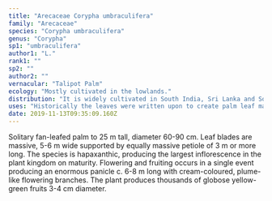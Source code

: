 ```yaml
---
title: "Arecaceae Corypha umbraculifera"
family: "Arecaceae"
species: "Corypha umbraculifera"
genus: "Corypha"
sp1: "umbraculifera"
author1: "L."
rank1: ""
sp2: ""
author2: ""
vernacular: "Talipot Palm"
ecology: "Mostly cultivated in the lowlands."
distribution: "It is widely cultivated in South India, Sri Lanka and Southeast Asia. Its origin is uncertain but likely in monsoonal region of South India and Sri Lanka."
uses: "Historically the leaves were written upon to create palm leaf manuscripts in Southeast Asia. The enormous leaves are used as thatch."
date: 2019-11-13T09:35:09.160Z
---
```

Solitary fan-leafed palm to 25 m tall, diameter 60-90 cm. Leaf blades are massive, 5-6 m wide supported by equally massive petiole of 3 m or more long. The species is hapaxanthic, producing the largest inflorescence in the plant kingdom on maturity. Flowering and fruiting occurs in a single event producing an enormous panicle c. 6-8 m long with cream-coloured, plume-like flowering branches. The plant produces thousands of globose yellow-green fruits 3-4 cm diameter.